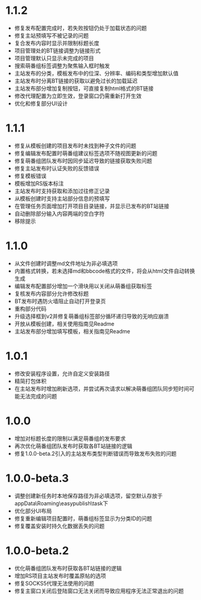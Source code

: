 # 1.1.2

- 修复发布配置完成时，若失败按钮仍处于加载状态的问题
- 修复主站预填写不被记录的问题
- 复合发布内容时显示并限制标题长度
- 项目管理处的BT链接调整为链接形式
- 项目管理默认只显示未完成的项目
- 搜索萌番组标签调整为聚焦输入框时触发
- 主站发布的分类，模板发布中的位深、分辨率、编码和类型增加默认值
- 主站发布时分离BT链接的获取以避免过长的加载延迟
- 主站发布部分增加复制按钮，可直接复制html格式的BT链接
- 修改代理配置为立即生效，登录窗口仍需重新打开生效
- 优化和修复部分UI设计

# 1.1.1

- 修复从模板创建的项目发布时未找到种子文件的问题
- 修复编辑发布配置时萌番组建议标签选项不随视图更新的问题
- 修复萌番组团队发布时因同步延迟导致的链接获取失败问题
- 修复主站发布时认证失败的反馈错误
- 修复模板错误
- 模板增加RS版本标注
- 主站发布时支持获取和添加过往修正记录
- 从模板创建时支持主站部分信息的预填写
- 在管理任务页面增加打开项目目录链接，并显示已发布的BT站链接
- 自动删除部分输入内容两端的空白字符
- 移除提示

# 1.1.0

- 从文件创建时调整md文件地址为非必填选项
- 内置格式转换，若未选择md和bbcode格式的文件，将会从html文件自动转换生成
- 编辑发布配置部分增加一个滑块用以关闭从萌番组获取标签
- 复核发布内容部分允许修改标题
- BT发布时遇防火墙阻止自动打开登录页
- 重构部分代码
- 升级选择框到v2并修复萌番组标签部分循环递归导致的无响应崩溃
- 开放从模板创建，相关使用指南见Readme
- 主站发布部分增加填写模板，相关指南见Readme

# 1.0.1

- 修改安装程序设置，允许自定义安装路径
- 精简打包体积
- 在主站发布时增加刷新选项，并尝试再次请求以解决萌番组团队同步短时间可能无法完成的问题

# 1.0.0

- 增加对标题长度的限制以满足萌番组的发布要求
- 再次优化萌番组团队发布时获取各BT站链接的逻辑
- 修复1.0.0-beta.2引入的主站发布类型判断错误而导致发布失败的问题

# 1.0.0-beta.3

- 调整创建新任务时本地保存路径为非必填选项，留空默认存放于appData\Roaming\easypublish\task下
- 优化部分UI布局
- 修复重新编辑项目配置时，萌番组标签显示为分类ID的问题
- 修复覆盖安装时持久化数据丢失的问题

# 1.0.0-beta.2

- 优化萌番组团队发布时获取各BT站链接的逻辑
- 增加RS项目主站发布时覆盖原帖的选项
- 修复SOCKS5代理无法使用的问题
- 修复主窗口关闭后登陆窗口无法关闭而导致应用程序无法正常退出的问题